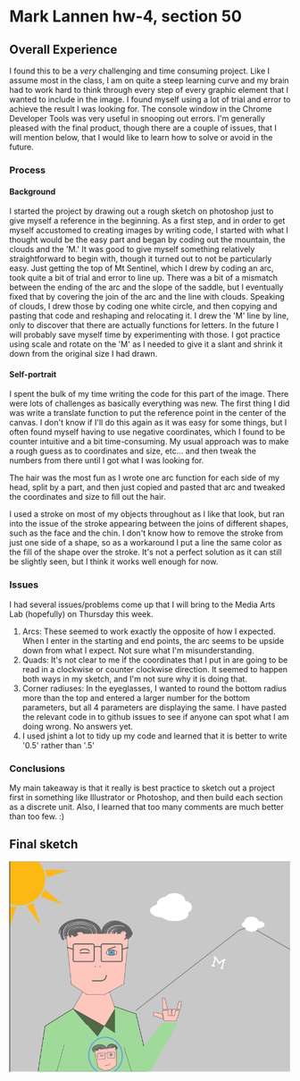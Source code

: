 # Mark Lannen hw-4, section 50

## Overall Experience
I found this to be a *very* challenging and time consuming project. Like I assume most in the class, I am on quite a steep learning curve and my brain had to work hard to think through every step of every graphic element that I wanted to include in the image. I found myself using a lot of trial and error to achieve the result I was looking for. The console window in the Chrome Developer Tools was very useful in snooping out errors. I'm generally pleased with the final product, though there are a couple of issues, that I will mention below, that I would like to learn how to solve or avoid in the future.

### Process
#### Background
I started the project by drawing out a rough sketch on photoshop just to give myself a reference in the beginning. As a first step, and in order to get myself accustomed to creating images by writing code, I started with what I thought would be the easy part and began by coding out the mountain, the clouds and the 'M.' It was good to give myself something relatively straightforward to begin with, though it turned out to not be particularly easy. Just getting the top of Mt Sentinel, which I drew by coding an arc, took quite a bit of trial and error to line up. There was a bit of a mismatch between the ending of the arc and the slope of the saddle, but I eventually fixed that by covering the join of the arc and the line with clouds. Speaking of clouds, I drew those by coding one white circle, and then copying and pasting that code and reshaping and relocating it. I drew the 'M' line by line, only to discover that there are actually functions for letters. In the future I will probably save myself time by experimenting with those. I got practice using scale and rotate on the 'M' as I needed to give it a slant and shrink it down from the original size I had drawn.

#### Self-portrait
I spent the bulk of my time writing the code for this part of the image. There were lots of challenges as basically everything was new. The first thing I did was write a translate function to put the reference point in the center of the canvas. I don't know if I'll do this again as it was easy for some things, but I often found myself having to use negative coordinates, which I found to be counter intuitive and a bit time-consuming. My usual approach was to make a rough guess as to coordinates and size, etc... and then tweak the numbers from there until I got what I was looking for.

The hair was the most fun as I wrote one arc function for each side of my head, split by a part, and then just copied and pasted that arc and tweaked the coordinates and size to fill out the hair.

I used a stroke on most of my objects throughout as I like that look, but ran into the issue of the stroke appearing between the joins of different shapes, such as the face and the chin. I don't know how to remove the stroke from just one side of a shape, so as a workaround I put a line the same color as the fill of the shape over the stroke. It's not a perfect solution as it can still be slightly seen, but I think it works well enough for now.

### Issues

I had several issues/problems come up that I will bring to the Media Arts Lab (hopefully) on Thursday this week.

1. Arcs: These seemed to work exactly the opposite of how I expected. When I enter in the starting and end points, the arc seems to be upside down from what I expect. Not sure what I'm misunderstanding.
2. Quads: It's not clear to me if the coordinates that I put in are going to be read in a clockwise or counter clockwise direction. It seemed to happen both ways in my sketch, and I'm not sure why it is doing that.
3. Corner radiuses: In the eyeglasses, I wanted to round the bottom radius more than the top and entered a larger number for the bottom parameters, but all 4 parameters are displaying the same. I have pasted the relevant code in to github issues to see if anyone can spot what I am doing wrong. No answers yet.
4. I used jshint a lot to tidy up my code and learned that it is better to write '0.5' rather than '.5'

### Conclusions

My main takeaway is that it really is best practice to sketch out a project first in something like Illustrator or Photoshop, and then build each section as a discrete unit. Also, I learned that too many comments are much better than too few.  :)

## Final sketch

![Final sketch](images/hw4-sketch.PNG)
